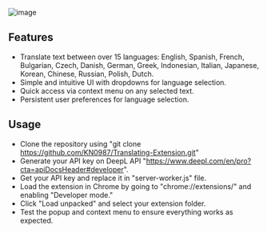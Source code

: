 ![image](https://github.com/user-attachments/assets/e62962cd-ee9c-4ec3-85dc-3ad7b19e06f8)

## Features  
- Translate text between over 15 languages: English, Spanish, French, Bulgarian, Czech, Danish, German, Greek, Indonesian, Italian, Japanese, Korean, Chinese, Russian, Polish, Dutch.  
- Simple and intuitive UI with dropdowns for language selection.  
- Quick access via context menu on any selected text.  
- Persistent user preferences for language selection.

## Usage
- Clone the repository using "git clone https://github.com/KN0987/Translating-Extension.git"
- Generate your API key on DeepL API "https://www.deepl.com/en/pro?cta=apiDocsHeader#developer".
- Get your API key and replace it in "server-worker.js" file.
- Load the extension in Chrome by going to "chrome://extensions/" and enabling "Developer mode."
- Click "Load unpacked" and select your extension folder.
- Test the popup and context menu to ensure everything works as expected.

  
